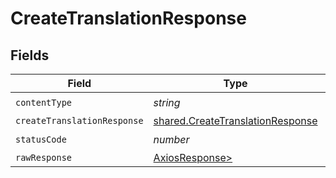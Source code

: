 # CreateTranslationResponse


## Fields

| Field                                                                                | Type                                                                                 | Required                                                                             | Description                                                                          |
| ------------------------------------------------------------------------------------ | ------------------------------------------------------------------------------------ | ------------------------------------------------------------------------------------ | ------------------------------------------------------------------------------------ |
| `contentType`                                                                        | *string*                                                                             | :heavy_check_mark:                                                                   | N/A                                                                                  |
| `createTranslationResponse`                                                          | [shared.CreateTranslationResponse](../../models/shared/createtranslationresponse.md) | :heavy_minus_sign:                                                                   | OK                                                                                   |
| `statusCode`                                                                         | *number*                                                                             | :heavy_check_mark:                                                                   | N/A                                                                                  |
| `rawResponse`                                                                        | [AxiosResponse>](https://axios-http.com/docs/res_schema)                             | :heavy_minus_sign:                                                                   | N/A                                                                                  |